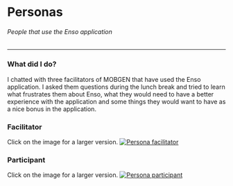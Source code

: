 # Personas
###### People that use the Enso application
---

### What did I do?
I chatted with three facilitators of MOBGEN that have used the Enso application. I asked them questions during the lunch break and tried to learn what frustrates them about Enso, what they would need to have a better experience with the application and some things they would want to have as a nice bonus in the application.

### Facilitator
Click on the image for a larger version.
[![Persona facilitator](https://jobouddeken.nl/images/persona-facilitator.png)](https://jobouddeken.nl/images/persona-facilitator.png "Click for large")

### Participant
Click on the image for a larger version.
[![Persona participant](https://jobouddeken.nl/images/persona-participant.png)](https://jobouddeken.nl/images/persona-participant.png "Click for large")